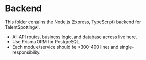 # Backend

This folder contains the Node.js (Express, TypeScript) backend for TalentSpottingAI.

- All API routes, business logic, and database access live here.
- Use Prisma ORM for PostgreSQL.
- Each module/service should be <300-400 lines and single-responsibility.
